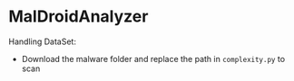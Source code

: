# MalDroidAnalyzer

Handling DataSet:
- Download the malware folder and replace the path in `complexity.py` to scan


